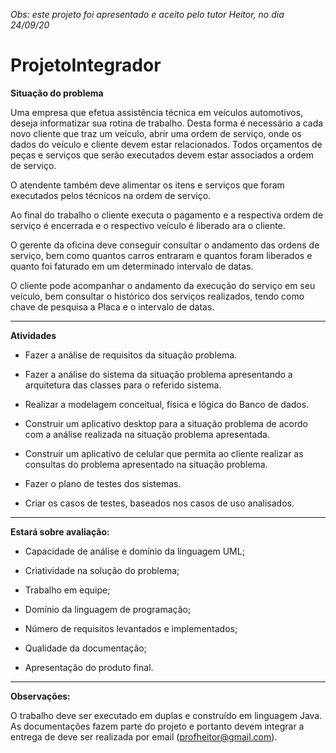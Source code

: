 <i>Obs: este projeto foi apresentado e aceito pelo tutor Heitor, no dia 24/09/20</i>

# ProjetoIntegrador

<b>Situação do problema</b>

Uma empresa que efetua assistência técnica em veículos automotivos, deseja informatizar sua
rotina de trabalho. Desta forma é necessário a cada novo cliente que traz um veículo, abrir
uma ordem de serviço, onde os dados do veículo e cliente devem estar relacionados. Todos
orçamentos de peças e serviços que serão executados devem estar associados a ordem de
serviço.

O atendente também deve alimentar os itens e serviços que foram executados pelos técnicos
na ordem de serviço.

Ao final do trabalho o cliente executa o pagamento e a respectiva ordem de serviço é
encerrada e o respectivo veículo é liberado ara o cliente.

O gerente da oficina deve conseguir consultar o andamento das ordens de serviço, bem como
quantos carros entraram e quantos foram liberados e quanto foi faturado em um determinado
intervalo de datas.

O cliente pode acompanhar o andamento da execução do serviço em seu veículo, bem
consultar o histórico dos serviços realizados, tendo como chave de pesquisa a Placa e o
intervalo de datas.

*****************************************************************************************
<b>Atividades</b>

- Fazer a análise de requisitos da situação problema.

- Fazer a análise do sistema da situação problema apresentando a arquitetura das
classes para o referido sistema.

- Realizar a modelagem conceitual, física e lógica do Banco de dados.

- Construir um aplicativo desktop para a situação problema de acordo com a análise
realizada na situação problema apresentada.

- Construir um aplicativo de celular que permita ao cliente realizar as consultas do
problema apresentado na situação problema.

- Fazer o plano de testes dos sistemas.

- Criar os casos de testes, baseados nos casos de uso analisados.

*****************************************************************************************
<b>Estará sobre avaliação:</b>

- Capacidade de análise e domínio da linguagem UML;

- Criatividade na solução do problema;

- Trabalho em equipe;

- Domínio da linguagem de programação;

- Número de requisitos levantados e implementados;

- Qualidade da documentação;

- Apresentação do produto final.

*****************************************************************************************
<b>Observações:</b>

O trabalho deve ser executado em duplas e construído em linguagem Java.
As documentações fazem parte do projeto e portanto devem integrar a entrega de deve ser
realizada por email (profheitor@gmail.com).
